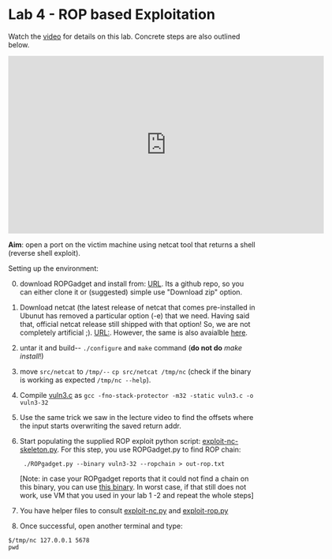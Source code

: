 # Lab 4 - ROP based Exploitation

Watch the [video](https://web.microsoftstream.com/video/2463603d-0f94-4e62-863b-f1c40918f072) for details on this lab. Concrete steps are also outlined below.

<iframe width="640" height="360" src="https://web.microsoftstream.com/embed/video/2463603d-0f94-4e62-863b-f1c40918f072?autoplay=false&amp;showinfo=true" allowfullscreen style="border:none;"></iframe>

**Aim**: open a port on the victim machine using netcat tool that returns a shell (reverse shell exploit).

Setting up the environment:  

0. download ROPGadget and install from: [URL](https://github.com/JonathanSalwan/ROPgadget). Its a github repo, so you can either clone it or (suggested) simple use "Download zip" option.  
1. Download netcat (the latest release of netcat that comes pre-installed in Ubunut has removed a particular option (-e) that we need.
Having said that, official netcat release still shipped with that option! So, we are not completely artificial ;). [URL:](https://sourceforge.net/projects/netcat/). However, the same is also avaialble [here](../code/nc071.tar.gz).
2. untar it and build-- `./configure` and `make` command (**do not do** *make install*!)
3. move `src/netcat` to `/tmp/--` `cp src/netcat /tmp/nc` (check if the binary is working as expected `/tmp/nc --help`).
4. Compile [vuln3.c](../code/vuln3.c) as `gcc -fno-stack-protector -m32 -static vuln3.c -o vuln3-32`
5. Use the same trick we saw in the lecture video to find the offsets where the input starts overwriting the saved return addr.
6. Start populating the supplied ROP exploit python script: [exploit-nc-skeleton.py](../code/exploit-rop-nc-skeleton.py). For this step, you use ROPGadget.py to find ROP chain: 

		./ROPgadget.py --binary vuln3-32 --ropchain > out-rop.txt
	\[Note: in case your ROPgadget reports that it could not find a chain on this binary, you can use [this binary](../code/vuln3-32). In worst case, if that still does not work, use VM that you used in your lab 1 -2 and repeat the whole steps\]
7. You have helper files to consult [exploit-nc.py](../code/exploit-nc.py) and [exploit-rop.py](../code/exploit-rop.py)
8. Once successful, open another terminal and type:  
```
$/tmp/nc 127.0.0.1 5678
pwd
```
